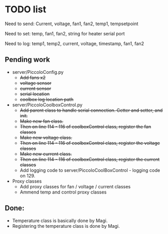 # TODO list

Need to send: Current, voltage, fan1, fan2, temp1, tempsetpoint

Need to set: temp, fan1, fan2, string for heater serial port

Need to log: temp1, temp2, current, voltage, timestamp, fan1, fan2

## Pending work

- server/PiccoloConfig.py
  - ~~Add fans x2~~
  - ~~voltage sensor~~
  - ~~current sensor~~
  - ~~serial location~~
  - ~~coolbox log location path~~
- server/PiccoloCoolboxControl.py
  - ~~Add parent class to handle serial connection. Getter and setter, and init.~~
  - ~~Make new fan class.~~
  - ~~Then on line 114 - 116 of coolboxControl class, register the fan classes~~
  - ~~Make new voltage class.~~
  - ~~Then on line 114 - 116 of coolboxControl class, register the voltage classes~~
  - ~~Make new current class.~~
  - ~~Then on line 114 - 116 of coolboxControl class, register the current classes~~
  - Add logging code to server/PiccoloCoolBoxControl - logging code on 129.
- Proxy classes
  - Add proxy classes for fan / voltage / current classes
  - Ammend temp and control proxy classes

## Done:

- Temperature class is basically done by Magi.
- Registering the temperature class is done by Magi.
